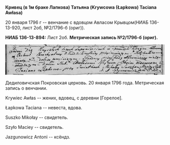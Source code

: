 **Кривец (в 1м браке Лапкова) Татьяна (Krywcowa (Łapkowa) Taciana
Awłasa)**

20 января 1796 г -- венчание с вдовцом Авласом Крывцом(НИАБ 136-13-920,
лист 2об, №2/1796-б (ориг)).

**НИАБ 136-13-894:** Лист 2об. **Метрическая запись №2/1796-б (ориг).**

![](./media/f194b90678bbfd494d544c4852552715aab2d736.png)

Дедиловичская Покровская церковь. 20 января 1796 года. Метрическая
запись о венчании.

Krywiec Awłas -- жених, вдовец, с деревни \[Горелое\].

Łapkowa Taciana -- невеста, вдова.

Suszko Mikołay -- свидетель.

Szyło Maciey -- свидетель.

Jazgunowicz Antoni -- ксёндз.
